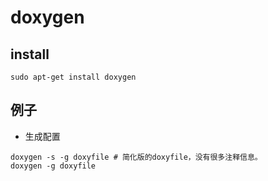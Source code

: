 # doxygen

## install
```shell
sudo apt-get install doxygen
```

## 例子
- 生成配置
```shell
doxygen -s -g doxyfile # 简化版的doxyfile，没有很多注释信息。
doxygen -g doxyfile
```
